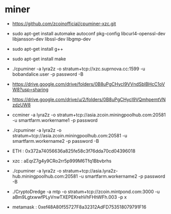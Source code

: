 # miner
  - https://github.com/zcoinofficial/cpuminer-xzc.git
  - sudo apt-get install automake autoconf pkg-config libcurl4-openssl-dev libjansson-dev libssl-dev libgmp-dev
  - sudo apt-get install g++
  - sudo apt-get install make
  - ./cpuminer -a lyra2z -o stratum+tcp://xzc.suprnova.cc:1599 -u bobandalice.user -p password -B
  - https://drive.google.com/drive/folders/0B8uPgCHycI9VVndSblBHcC1oVW8?usp=sharing
  - https://drive.google.com/drive/u/2/folders/0B8uPgCHycI9VQmhpemtVNzdzUW8
  - ccminer -a lyra2z -o stratum+tcp://asia.zcoin.miningpoolhub.com:20581 -u smartfarm.workername1 -p password
  - ./cpuminer -a lyra2z -o stratum+tcp://asia.zcoin.miningpoolhub.com:20581 -u smartfarm.workername2 -p password -B
  - ETH : 0x372a74056636a825fe58c3f76dda70cd04396018
  - xzc : aEqrZ7g4y9CRo2rr5p999M6Tfq1Bbvbrhs
  - ./cpuminer -a lyra2z -o stratum+tcp://asia.lyra2z-hub.miningpoolhub.com:20581 -u smartfarm.workername2 -p password -B


- ./CryptoDredge -a mtp -o stratum+tcp://zcoin.mintpond.com:3000 -u aBm9LgtxwwfPLyVnwTXEPEKrehVhFHhWFh.003 -p x
- metamask : 0xef48A80f55727F8a32312AdFD753518079791F16
